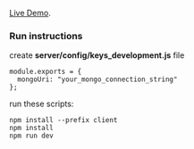 [Live Demo](https://react-mongo-todolist.herokuapp.com/).

### Run instructions

create **server/config/keys_development.js** file

```
module.exports = {
  mongoUri: "your_mongo_connection_string"
};
```

run these scripts:

```
npm install --prefix client
npm install
npm run dev
```
